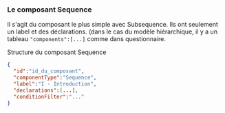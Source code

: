 ### Le composant Sequence

Il s'agit du composant le plus simple avec Subsequence.
Ils ont seulement un label et des déclarations. (dans le cas du modèle hiérarchique, il y a un tableau `"components":[...]` comme dans questionnaire.

Structure du composant Sequence

```json
{
  "id":"id_du_composant",
  "componentType":"Sequence",
  "label":"I - Introduction",
  "declarations":[...],
  "conditionFilter":"..."
}
```
